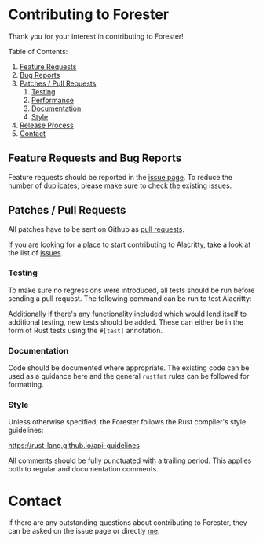 # Contributing to Forester

Thank you for your interest in contributing to Forester!

Table of Contents:

1. [Feature Requests](#feature-requests)
2. [Bug Reports](#bug-reports)
3. [Patches / Pull Requests](#patches--pull-requests)
    1. [Testing](#testing)
    2. [Performance](#performance)
    3. [Documentation](#documentation)
    4. [Style](#style)
4. [Release Process](#release-process)
5. [Contact](#contact)

## Feature Requests and Bug Reports

Feature requests should be reported in the
[issue page](https://github.com/besok/forester/issues). To reduce the number of
duplicates, please make sure to check the existing issues.

## Patches / Pull Requests

All patches have to be sent on Github as [pull requests](https://github.com/besok/forester/pulls).

If you are looking for a place to start contributing to Alacritty, take a look at the
list of [issues](https://github.com/besok/forester/issues).

### Testing

To make sure no regressions were introduced, all tests should be run before sending a pull request.
The following command can be run to test Alacritty:

Additionally if there's any functionality included which would lend itself to additional testing,
new tests should be added. These can either be in the form of Rust tests using the `#[test]`
annotation.

### Documentation

Code should be documented where appropriate. The existing code can be used as a guidance here and
the general `rustfmt` rules can be followed for formatting.

### Style

Unless otherwise specified, the Forester follows the Rust compiler's style guidelines:

https://rust-lang.github.io/api-guidelines

All comments should be fully punctuated with a trailing period. This applies both to regular and
documentation comments.

# Contact

If there are any outstanding questions about contributing to Forester, they can be asked on the issue page or
directly [me](https://github.com/besok).
